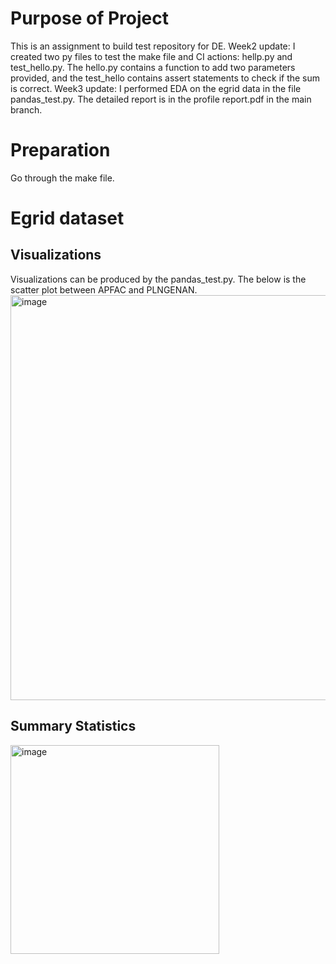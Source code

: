 # Purpose of Project
This is an assignment to build test repository for DE. 
Week2 update: I created two py files to test the make file and CI actions: hellp.py and test_hello.py. The hello.py contains a function to add two parameters provided, and the test_hello contains assert statements to check if the sum is correct.
Week3 update: I performed EDA on the egrid data in the file pandas_test.py. The detailed report is in the profile report.pdf in the main branch.

# Preparation

Go through the make file.

# Egrid dataset

## Visualizations

Visualizations can be produced by the pandas_test.py. The below is the scatter plot between APFAC and PLNGENAN.
<img width="648" alt="image" src="https://github.com/user-attachments/assets/a10d0609-5d0b-4c3d-9fb1-011c728d2b59">


## Summary Statistics
<img width="334" alt="image" src="https://github.com/user-attachments/assets/05a341cc-5c45-4601-85e9-d856abf59a7b">




